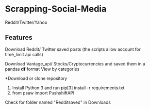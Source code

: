 # Scrapping-Social-Media
Reddit/Twitter/Yahoo


## Features

Download Reddit/ Twitter saved posts (the scripts allow account for time_limit api calls)


Download Vantage_api/ Stocks/Cryptocurrencies and saved them in a pandas **df** format
View by categories

*Download or clone repository
 1. Install Python 3 and run pip[3] install -r requirements.txt
 2. from psaw import PushshiftAPI
       
Check for folder named "Redditsaved" in Downloads



